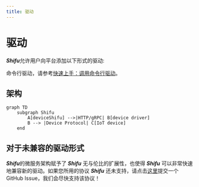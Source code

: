 ```yaml
---
title: 驱动
---
```


# 驱动

***Shifu***允许用户向平台添加以下形式的驱动:

命令行驱动，请参考[快速上手：调用命令行驱动](shifu-tuorial/remote-driver-execution.md)。

## 架构

```mermaid
graph TD
    subgraph Shifu
        A[deviceShifu] -->|HTTP/gRPC| B[device driver]
        B --> |Device Protocol| C[IoT device]
    end
```

## 对于未兼容的驱动形式

***Shifu***的微服务架构赋予了 ***Shifu*** 无与伦比的扩展性，也使得 ***Shifu*** 可以非常快速地兼容新的驱动。如果您所用的协议 ***Shifu*** 还未支持，请点击[这里](https://github.com/Edgenesis/shifu/issue/new)提交一个GitHub Issue，我们会尽快支持该协议！
